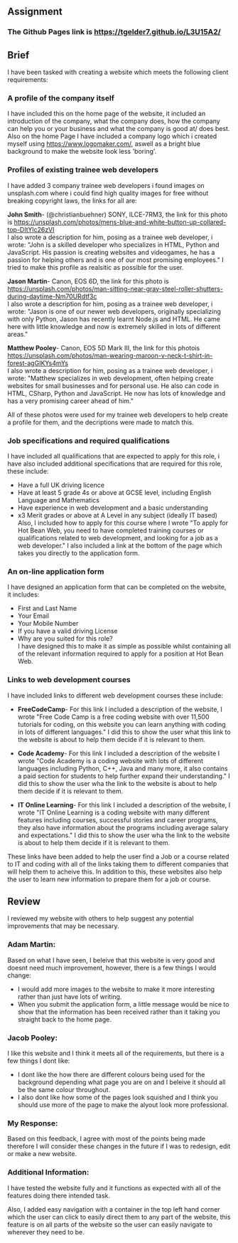 ## Assignment  
### The Github Pages link is https://tgelder7.github.io/L3U15A2/ 
## Brief  
I have been tasked with creating a website which meets the following client requirements:  
### **A profile of the company itself**  
I have included this on the home page of the website, it included an introduction of the company, what the company does, how the company can help you or your business and what the company is good at/ does best.  
Also on the home Page I have included a company logo which i created myself using https://www.logomaker.com/, aswell as a bright blue background to make the website look less 'boring'. 

### **Profiles of existing trainee web developers**  
I have added 3 company trainee web developers 
i found images on unsplash.com where i could find high quality images for free without breaking copyright laws, the links for all are:   

**John Smith**- (@christianbuehner) SONY, ILCE-7RM3, the link for this photo is https://unsplash.com/photos/mens-blue-and-white-button-up-collared-top-DItYlc26zVI  
I also wrote a description for him, posing as a trainee web developer, i wrote: "John is a skilled developer who specializes in HTML, Python and JavaScript. His passion is creating websites and videogames, he has a passion for helping others and is one of our most promising employees." I tried to make this profile as realsitic as possible for the user.

**Jason Martin**- Canon, EOS 6D, the link for this photo is https://unsplash.com/photos/man-sitting-near-gray-steel-roller-shutters-during-daytime-Nm70URdtf3c  
I also wrote a description for him, posing as a trainee web developer, i wrote: "Jason is one of our newer web developers, originally specializing with only Python, Jason has recently learnt Node.js and HTML. He came here with little knowledge and now is extremely skilled in lots of different areas." 

**Matthew Pooley**- Canon, EOS 5D Mark III, the link for this photois https://unsplash.com/photos/man-wearing-maroon-v-neck-t-shirt-in-forest-agGIKYs4mYs  
I also wrote a description for him, posing as a trainee web developer, i wrote: "Matthew specializes in web development, often helping create websites for small businesses and for personal use. He also can code in HTML, CSharp, Python and JavaScript. He now has lots of knowledge and has a very promising career ahead of him."

All of these photos were used for my trainee web developers to help create a profile for them, and the decriptions were made to match this.

### **Job specifications and required qualifications**  
 I have included all qualifications that are expected to apply for this role, i have also included additional specifications that are required for this role, these include:  
 - Have a full UK driving licence  
- Have at least 5 grade 4s or above at GCSE level, including English Language and Mathematics  
- Have experience in web development and a basic understanding  
- x3 Merit grades or above at A Level in any subject (ideally IT based)  
Also, I included how to apply for this course where I wrote "To apply for Hot Bean Web, you need to have completed training courses or qualifications related to web development, and looking for a job as a web developer." I also included a link at the bottom of the page which takes you directly to the application form.  


### **An on-line application form**  
I have designed an application form that can be completed on the website, it includes:  
- First and Last Name  
- Your Email  
- Your Mobile Number  
- If you have a valid driving License  
- Why are you suited for this role?  
I have designed this to make it as simple as possible whilst containing all of the relevant information required to apply for a position at Hot Bean Web.

### **Links to web development courses**  
I have included links to different web development courses these include:  
- **FreeCodeCamp**- For this link I included a description of the website, I wrote "Free Code Camp is a free coding website with over 11,500 tutorials for coding, on this website you can learn anything with coding in lots of different languages." I did this to show the user what this link to the website is about to help them decide if it is relevant to them. 

- **Code Academy**- For this link I included a description of the website I wrote "Code Academy is a coding website with lots of different languages including Python, C++, Java and many more, it also contains a paid section for students to help further expand their understanding." I did this to show the user wha the link to the website is about to help them decide if it is relevant to them.  

- **IT Online Learning**- For this link I included a description of the website, I wrote "IT Online Learning is a coding website with many different features including courses, successful stories and career programs, they also have information about the programs including average salary and expectations." I did this to show the user wha the link to the website is about to help them decide if it is relevant to them.  

These links have been added to help the user find a Job or a course related to IT and coding with all of the links taking them to different companies that will help them to acheive this. In addition to this, these websites also help the user to learn new information to prepare them for a job or course.

## **Review**
I reviewed my website with others to help suggest any potential improvements that may be necessary.  

### **Adam Martin:**  
Based on what I have seen, I beleive that this website is very good and doesnt need much improvement, however, there is a few things I would change:  
- I would add more images to the website to make it more interesting rather than just have lots of writing.  
- When you submit the application form, a little message would be nice to show that the information has been received rather than it taking you straight back to the home page.  

### **Jacob Pooley:**  
I like this website and I think it meets all of the requirements, but there is a few things I dont like:  
- I dont like the how there are different colours being used for the background depending what page you are on and I beleive it should all be the same colour throughout.  
- I also dont like how some of the pages look squished and I think you should use more of the page to make the alyout look more professional.  

### **My Response:**  
Based on this feedback, I agree with most of the points being made therefore I will consider these changes in the future if I was to redesign, edit or make a new website.  

### **Additional Information:**  

I have tested the website fully and it functions as expected with all of the features doing there intended task.  

Also, I added easy navigation with a container in the top left hand corner which the user can click to easily direct them to any part of the website, this feature is on all parts of the website so the user can easily navigate to wherever they need to be.
